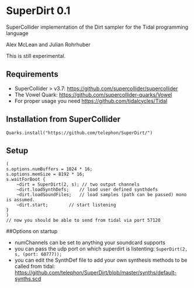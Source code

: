 # SuperDirt 0.1
SuperCollider implementation of the Dirt sampler for the Tidal programming language

Alex McLean and Julian Rohrhuber

This is still experimental.

## Requirements

* SuperCollider > v3.7: https://github.com/supercollider/supercollider
* The Vowel Quark: https://github.com/supercollider-quarks/Vowel
* For proper usage you need https://github.com/tidalcycles/Tidal

## Installation from SuperCollider
```Quarks.install("https://github.com/telephon/SuperDirt/")```

## Setup
```
(
s.options.numBuffers = 1024 * 16;
s.options.memSize = 8192 * 16;
s.waitForBoot {
	~dirt = SuperDirt(2, s); // two output channels
	~dirt.loadSynthDefs; 	// load user defined synthdefs
	~dirt.loadSoundFiles;	// load samples (path can be passed) mono is assumed.
	~dirt.start;		// start listening
}
)
// now you should be able to send from tidal via port 57120
```

##Options on startup
- numChannels can be set to anything your soundcard supports
- you can pass the udp port on which superdirt is listenting: ```SuperDirt(2, s, (port: 60777));```
- you can edit the SynthDef file to add your own synthesis methods to be called from tidal: https://github.com/telephon/SuperDirt/blob/master/synths/default-synths.scd


